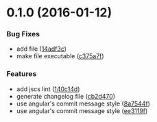 <a name="0.1.0"></a>
# 0.1.0 (2016-01-12)


### Bug Fixes

* add file ([14adf3c](https://github.com/gaowhen/task-master/commit/14adf3c))
* make file executable ([c375a7f](https://github.com/gaowhen/task-master/commit/c375a7f))

### Features

* add jscs lint ([140c14d](https://github.com/gaowhen/task-master/commit/140c14d))
* generate changelog file ([cb2d470](https://github.com/gaowhen/task-master/commit/cb2d470))
* use angular's commit message style ([8a7544f](https://github.com/gaowhen/task-master/commit/8a7544f))
* use angular's commit message style ([ee3119f](https://github.com/gaowhen/task-master/commit/ee3119f))



